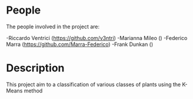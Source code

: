 # People
The people involved in the project are:

  -Riccardo Ventrici (https://github.com/v3ntri)
  -Marianna Mileo ()
  -Federico Marra (https://github.com/Marra-Federico)
  -Frank Dunkan ()

# Description

This project aim to a classification of various classes of plants using the K-Means method
